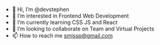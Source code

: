 - 👋 Hi, I’m @devstephen
- 👀 I’m interested in Frontend Web Development
- 🌱 I’m currently learning CSS JS and React
- 💞️ I’m looking to collaborate on Team and Virtual Projects
- 📫 How to reach me smjssp@gmail.com

<!---
devstephen/devstephen is a ✨ special ✨ repository because its `README.md` (this file) appears on your GitHub profile.
You can click the Preview link to take a look at your changes.
--->
